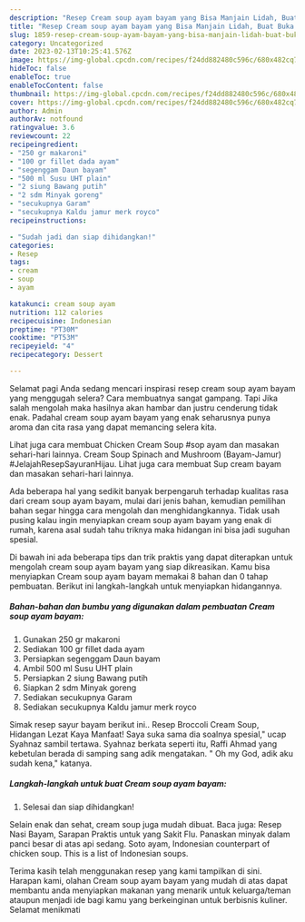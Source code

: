 ```yaml
---
description: "Resep Cream soup ayam bayam yang Bisa Manjain Lidah, Buat Buka Puasa Lezat Sekali"
title: "Resep Cream soup ayam bayam yang Bisa Manjain Lidah, Buat Buka Puasa Lezat Sekali"
slug: 1859-resep-cream-soup-ayam-bayam-yang-bisa-manjain-lidah-buat-buka-puasa-lezat-sekali
category: Uncategorized
date: 2023-02-13T10:25:41.576Z
image: https://img-global.cpcdn.com/recipes/f24dd882480c596c/680x482cq70/cream-soup-ayam-bayam-foto-resep-utama.jpg
hideToc: false
enableToc: true
enableTocContent: false
thumbnail: https://img-global.cpcdn.com/recipes/f24dd882480c596c/680x482cq70/cream-soup-ayam-bayam-foto-resep-utama.jpg
cover: https://img-global.cpcdn.com/recipes/f24dd882480c596c/680x482cq70/cream-soup-ayam-bayam-foto-resep-utama.jpg
author: Admin
authorAv: notfound
ratingvalue: 3.6
reviewcount: 22
recipeingredient:
- "250 gr makaroni"
- "100 gr fillet dada ayam"
- "segenggam Daun bayam"
- "500 ml Susu UHT plain"
- "2 siung Bawang putih"
- "2 sdm Minyak goreng"
- "secukupnya Garam"
- "secukupnya Kaldu jamur merk royco"
recipeinstructions:

- "Sudah jadi dan siap dihidangkan!"
categories:
- Resep
tags:
- cream
- soup
- ayam

katakunci: cream soup ayam 
nutrition: 112 calories
recipecuisine: Indonesian
preptime: "PT30M"
cooktime: "PT53M"
recipeyield: "4"
recipecategory: Dessert

---
```



Selamat pagi Anda sedang mencari inspirasi resep cream soup ayam bayam yang menggugah selera? Cara membuatnya sangat gampang. Tapi Jika salah mengolah maka hasilnya akan hambar dan justru cenderung tidak enak. Padahal cream soup ayam bayam yang enak seharusnya punya aroma dan cita rasa yang dapat memancing selera kita.


Lihat juga cara membuat Chicken Cream Soup #sop ayam dan masakan sehari-hari lainnya. Cream Soup Spinach and Mushroom (Bayam-Jamur) #JelajahResepSayuranHijau. Lihat juga cara membuat Sup cream bayam dan masakan sehari-hari lainnya.

Ada beberapa hal yang sedikit banyak berpengaruh terhadap kualitas rasa dari cream soup ayam bayam, mulai dari jenis bahan, kemudian pemilihan bahan segar hingga cara mengolah dan menghidangkannya. Tidak usah pusing kalau ingin menyiapkan cream soup ayam bayam yang enak di rumah, karena asal sudah tahu triknya maka hidangan ini bisa jadi suguhan spesial.


Di bawah ini ada beberapa tips dan trik praktis yang dapat diterapkan untuk mengolah cream soup ayam bayam yang siap dikreasikan. Kamu bisa menyiapkan Cream soup ayam bayam memakai 8 bahan dan 0 tahap pembuatan. Berikut ini langkah-langkah untuk menyiapkan hidangannya.

<!--inarticleads1-->

##### Bahan-bahan dan bumbu yang digunakan dalam pembuatan Cream soup ayam bayam:

1. Gunakan 250 gr makaroni
1. Sediakan 100 gr fillet dada ayam
1. Persiapkan segenggam Daun bayam
1. Ambil 500 ml Susu UHT plain
1. Persiapkan 2 siung Bawang putih
1. Siapkan 2 sdm Minyak goreng
1. Sediakan secukupnya Garam
1. Sediakan secukupnya Kaldu jamur merk royco


Simak resep sayur bayam berikut ini.. Resep Broccoli Cream Soup, Hidangan Lezat Kaya Manfaat! Saya suka sama dia soalnya spesial,&#34; ucap Syahnaz sambil tertawa. Syahnaz berkata seperti itu, Raffi Ahmad yang kebetulan berada di samping sang adik mengatakan. &#34; Oh my God, adik aku sudah kena,&#34; katanya. 

<!--inarticleads2-->

##### Langkah-langkah untuk buat Cream soup ayam bayam:


1. Selesai dan siap dihidangkan!

Selain enak dan sehat, cream soup juga mudah dibuat. Baca juga: Resep Nasi Bayam, Sarapan Praktis untuk yang Sakit Flu. Panaskan minyak dalam panci besar di atas api sedang. Soto ayam, Indonesian counterpart of chicken soup. This is a list of Indonesian soups. 

Terima kasih telah menggunakan resep yang kami tampilkan di sini. Harapan kami, olahan Cream soup ayam bayam yang mudah di atas dapat membantu anda menyiapkan makanan yang menarik untuk keluarga/teman ataupun menjadi ide bagi kamu yang berkeinginan untuk berbisnis kuliner. Selamat menikmati
